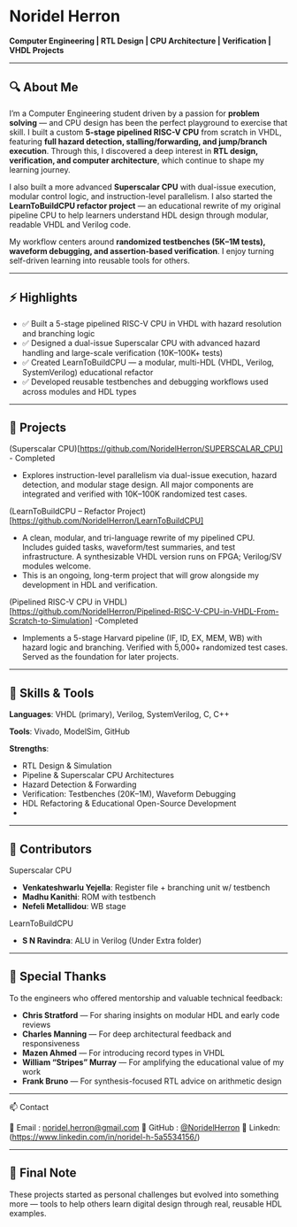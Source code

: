 # Noridel Herron

**Computer Engineering | RTL Design | CPU Architecture | Verification | VHDL Projects**

---

## 🔍 About Me

I’m a Computer Engineering student driven by a passion for **problem solving** — and CPU design has been the perfect playground to exercise that skill. I built a custom **5-stage pipelined RISC-V CPU** from scratch in VHDL, featuring **full hazard detection, stalling/forwarding, and jump/branch execution**. Through this, I discovered a deep interest in **RTL design, verification, and computer architecture**, which continue to shape my learning journey.

I also built a more advanced **Superscalar CPU** with dual-issue execution, modular control logic, and instruction-level parallelism. I also started the **LearnToBuildCPU refactor project** — an educational rewrite of my original pipeline CPU to help learners understand HDL design through modular, readable VHDL and Verilog code.

My workflow centers around **randomized testbenches (5K–1M tests), waveform debugging, and assertion-based verification**. I enjoy turning self-driven learning into reusable tools for others.

---

## ⚡ Highlights
- ✅ Built a 5-stage pipelined RISC-V CPU in VHDL with hazard resolution and branching logic
- ✅ Designed a dual-issue Superscalar CPU with advanced hazard handling and large-scale verification (10K–100K+ tests)
- ✅ Created LearnToBuildCPU — a modular, multi-HDL (VHDL, Verilog, SystemVerilog) educational refactor
- ✅ Developed reusable testbenches and debugging workflows used across modules and HDL types

---

## 🚧 Projects

(Superscalar CPU)[https://github.com/NoridelHerron/SUPERSCALAR_CPU] - Completed
- Explores instruction-level parallelism via dual-issue execution, hazard detection, and modular stage design. All major components are integrated and verified with 10K–100K randomized test cases.

(LearnToBuildCPU – Refactor Project)[https://github.com/NoridelHerron/LearnToBuildCPU]
- A clean, modular, and tri-language rewrite of my pipelined CPU. Includes guided tasks, waveform/test summaries, and test infrastructure. A synthesizable VHDL version runs on FPGA; Verilog/SV modules welcome.
- This is an ongoing, long-term project that will grow alongside my development in HDL and verification.

(Pipelined RISC-V CPU in VHDL)[https://github.com/NoridelHerron/Pipelined-RISC-V-CPU-in-VHDL-From-Scratch-to-Simulation] -Completed
- Implements a 5-stage Harvard pipeline (IF, ID, EX, MEM, WB) with hazard logic and branching. Verified with 5,000+ randomized test cases. Served as the foundation for later projects.

---

## 🧠 Skills & Tools

**Languages**:
VHDL (primary), Verilog, SystemVerilog, C, C++

**Tools**:
Vivado, ModelSim, GitHub

**Strengths**:
- RTL Design & Simulation
- Pipeline & Superscalar CPU Architectures
- Hazard Detection & Forwarding
- Verification: Testbenches (20K–1M), Waveform Debugging
- HDL Refactoring & Educational Open-Source Development
- 
---

## 🤝 Contributors

Superscalar CPU
- **Venkateshwarlu Yejella**: Register file + branching unit w/ testbench
- **Madhu Kanithi**: ROM with testbench
- **Nefeli Metallidou**: WB stage

LearnToBuildCPU
- **S N Ravindra**: ALU in Verilog (Under Extra folder)

---

## 🙏 Special Thanks

To the engineers who offered mentorship and valuable technical feedback:
- **Chris Stratford** — For sharing insights on modular HDL and early code reviews
- **Charles Manning** — For deep architectural feedback and responsiveness
- **Mazen Ahmed** — For introducing record types in VHDL
- **William “Stripes” Murray** — For amplifying the educational value of my work
- **Frank Bruno** — For synthesis-focused RTL advice on arithmetic design

---

📫 Contact

📧 Email  : noridel.herron@gmail.com
🔗 GitHub : [@NoridelHerron](https://github.com/NoridelHerron)
🔗 Linkedn: (https://www.linkedin.com/in/noridel-h-5a5534156/)

---

## 📝 Final Note

These projects started as personal challenges but evolved into something more — tools to help others learn digital design through real, reusable HDL examples.

